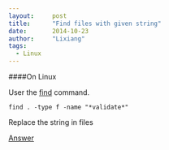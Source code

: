 ```yaml
---
layout:     post
title:      "Find files with given string"
date:       2014-10-23
author:     "Lixiang"
tags:
  - Linux
---
```


####On Linux

User the [find](http://unixhelp.ed.ac.uk/CGI/man-cgi?find) command.

    find . -type f -name "*validate*"

Replace the string in files

[Answer](http://unix.stackexchange.com/questions/112023/how-can-i-replace-a-string-in-a-files)
